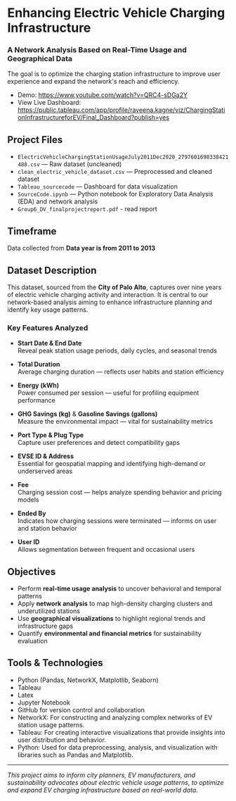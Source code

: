 # Enhancing Electric Vehicle Charging Infrastructure  
### A Network Analysis Based on Real-Time Usage and Geographical Data  
 The goal is to optimize the charging station infrastructure to improve user experience and expand the network's reach and efficiency.
- Demo: https://www.youtube.com/watch?v=QRC4-sDGa2Y
- View Live Dashboard: https://public.tableau.com/app/profile/raveena.kagne/viz/ChargingStationInfrastructureforEV/Final_Dashboard?publish=yes
## Project Files
- `ElectricVehicleChargingStationUsageJuly2011Dec2020_2797601698338421488.csv` — Raw dataset (uncleaned)  
- `clean_electric_vehicle_dataset.csv` — Preprocessed and cleaned dataset  
- `Tableau_sourcecode` — Dashboard for data visualization  
- `SourceCode.ipynb` — Python notebook for Exploratory Data Analysis (EDA) and network analysis
- `Group6_DV_finalprojectreport.pdf` - read report 
## Timeframe
Data collected from **Data year is from 2011 to 2013**

## Dataset Description
This dataset, sourced from the **City of Palo Alto**, captures over nine years of electric vehicle charging activity and interaction. It is central to our network-based analysis aiming to enhance infrastructure planning and identify key usage patterns.

### Key Features Analyzed
- **Start Date & End Date**  
  Reveal peak station usage periods, daily cycles, and seasonal trends  

- **Total Duration**  
  Average charging duration — reflects user habits and station efficiency  

- **Energy (kWh)**  
  Power consumed per session — useful for profiling equipment performance  

- **GHG Savings (kg)** & **Gasoline Savings (gallons)**  
  Measure the environmental impact — vital for sustainability metrics  

- **Port Type & Plug Type**  
  Capture user preferences and detect compatibility gaps  

- **EVSE ID & Address**  
  Essential for geospatial mapping and identifying high-demand or underserved areas  

- **Fee**  
  Charging session cost — helps analyze spending behavior and pricing models  

- **Ended By**  
  Indicates how charging sessions were terminated — informs on user and station behavior  

- **User ID**  
  Allows segmentation between frequent and occasional users  

## Objectives
- Perform **real-time usage analysis** to uncover behavioral and temporal patterns  
- Apply **network analysis** to map high-density charging clusters and underutilized stations  
- Use **geographical visualizations** to highlight regional trends and infrastructure gaps  
- Quantify **environmental and financial metrics** for sustainability evaluation  

## Tools & Technologies
- Python (Pandas, NetworkX, Matplotlib, Seaborn)
- Tableau
- Latex
- Jupyter Notebook
- GitHub for version control and collaboration  
- NetworkX: For constructing and analyzing complex networks of EV station usage patterns.
- Tableau: For creating interactive visualizations that provide insights into user distribution and behavior.
- Python: Used for data preprocessing, analysis, and visualization with libraries such as Pandas and Matplotlib.
---
 _This project aims to inform city planners, EV manufacturers, and sustainability advocates about electric vehicle usage patterns, to optimize and expand EV charging infrastructure based on real-world data._
